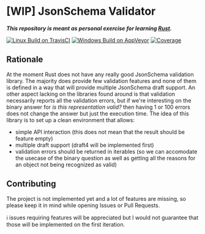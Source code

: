[WIP] JsonSchema Validator
==========================

***This repository is meant as personal exercise for learning [Rust](https://www.rust-lang.org/).***

<!-- [![Linux Build on CircleCI](https://circleci.com/gh/macisamuele/TODO/tree/master.svg?style=shield)](https://circleci.com/gh/macisamuele/TODO/tree/master) -->
[![Linux Build on TravisCI](https://img.shields.io/travis/com/macisamuele/jsonschema-validator/master.svg?logo=travis&label=Linux)](https://travis-ci.com/macisamuele/jsonschema-validator)
[![Windows Build on AppVeyor](https://img.shields.io/appveyor/ci/macisamuele/jsonschema-validator/master.svg?logo=appveyor&label=Windows)](https://ci.appveyor.com/project/macisamuele/jsonschema-validator)
[![Coverage](https://img.shields.io/codecov/c/github/macisamuele/jsonschema-validator/master.svg)](https://codecov.io/gh/macisamuele/jsonschema-validator)

Rationale
---------
At the moment Rust does not have any really good JsonSchema validation library. The majority does provide few
validation features and none of them is defined in a way that will provide multiple JsonSchema draft support.
An other aspect lacking on the libraries found around is that validation necessarily reports all the validation
errors, but if we're interesting on the binary answer for _is this representation valid?_ then having 1 or 100
errors does not change the answer but just the execution time.
The idea of this library is to set up a clean environment that allows:
 * simple API interaction (this does not mean that the result should be feature empty)
 * multiple draft support (draft4 will be implemented first)
 * validation errors should be returned in iterables (so we can accomodate the usecase of the binary question as well as getting all the reasons for an object not being recognized as valid)

Contributing
------------
The project is not implemented yet and a lot of features are missing, so please keep it in mind while opening Issues or Pull Requests.

ℹ️ issues requiring features will be appreciated but I would not guarantee that those will be implemented on the first iteration.
